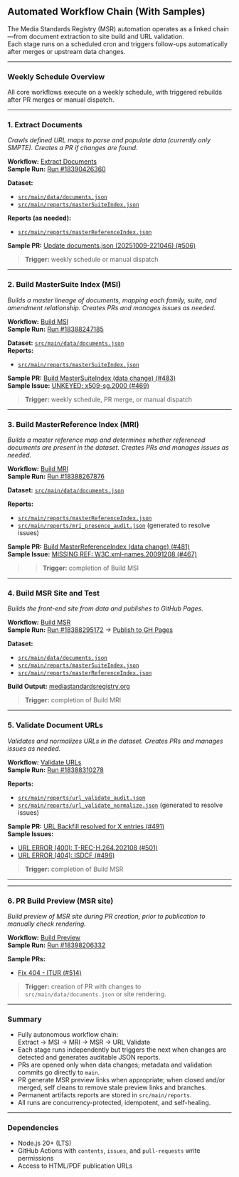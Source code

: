 ## Automated Workflow Chain (With Samples)

The Media Standards Registry (MSR) automation operates as a linked chain—from document extraction to site build and URL validation.  
Each stage runs on a scheduled cron and triggers follow-ups automatically after merges or upstream data changes.

---

### Weekly Schedule Overview
All core workflows execute on a weekly schedule, with triggered rebuilds after PR merges or manual dispatch.

---

### 1. Extract Documents
_Crawls defined URL maps to parse and populate data (currently only SMPTE). Creates a PR if changes are found._

**Workflow:** [Extract Documents](https://github.com/SteveLLamb/mediastandards-registry/actions/workflows/extract-docs.yml)  
**Sample Run:** [Run #18390426360](https://github.com/SteveLLamb/mediastandards-registry/actions/runs/18390426360/job/52399243873)

**Dataset:**  
- [`src/main/data/documents.json`](https://github.com/SteveLLamb/mediastandards-registry/blob/main/src/main/data/documents.json)  
- [`src/main/reports/masterSuiteIndex.json`](https://github.com/SteveLLamb/mediastandards-registry/blob/main/src/main/reports/masterSuiteIndex.json)

**Reports (as needed):**  
- [`src/main/reports/masterReferenceIndex.json`](https://github.com/SteveLLamb/mediastandards-registry/blob/main/src/main/reports/masterReferenceIndex.json)

**Sample PR:** [Update documents.json (20251009-221046) (#506)](https://github.com/SteveLLamb/mediastandards-registry/pull/506)  

>  **Trigger:** weekly schedule or manual dispatch

---

### 2. Build MasterSuite Index (MSI)
_Builds a master lineage of documents, mapping each family, suite, and amendment relationship. Creates PRs and manages issues as needed._

**Workflow:** [Build MSI](https://github.com/SteveLLamb/mediastandards-registry/actions/workflows/build-master-suite-index.yml)  
**Sample Run:** [Run #18388247185](https://github.com/SteveLLamb/mediastandards-registry/actions/runs/18388247185)

**Dataset:** [`src/main/data/documents.json`](https://github.com/SteveLLamb/mediastandards-registry/blob/main/src/main/data/documents.json)  
**Reports:**  
- [`src/main/reports/masterSuiteIndex.json`](https://github.com/SteveLLamb/mediastandards-registry/blob/main/src/main/reports/masterSuiteIndex.json)

**Sample PR:** [Build MasterSuiteIndex (data change) (#483)](https://github.com/SteveLLamb/mediastandards-registry/pull/483)  
**Sample Issue:** [UNKEYED: x509-sg.2000 (#469)](https://github.com/SteveLLamb/mediastandards-registry/issues/469)

> **Trigger:** weekly schedule, PR merge, or manual dispatch

---

### 3. Build MasterReference Index (MRI)
_Builds a master reference map and determines whether referenced documents are present in the dataset. Creates PRs and manages issues as needed._

**Workflow:** [Build MRI](https://github.com/SteveLLamb/mediastandards-registry/actions/workflows/build-master-reference-index.yml)  
**Sample Run:** [Run #18388267876](https://github.com/SteveLLamb/mediastandards-registry/actions/runs/18388267876)

**Dataset:** [`src/main/data/documents.json`](https://github.com/SteveLLamb/mediastandards-registry/blob/main/src/main/data/documents.json)

**Reports:**  
- [`src/main/reports/masterReferenceIndex.json`](https://github.com/SteveLLamb/mediastandards-registry/blob/main/src/main/reports/masterReferenceIndex.json)  
- [`src/main/reports/mri_presence_audit.json`](https://github.com/SteveLLamb/mediastandards-registry/blob/main/src/main/reports/mri_presence_audit.json) (generated to resolve issues)

**Sample PR:** [Build MasterReferenceIndex (data change) (#481)](https://github.com/SteveLLamb/mediastandards-registry/pull/481)  
**Sample Issue:** [MISSING REF: W3C.xml-names.20091208 (#467)](https://github.com/SteveLLamb/mediastandards-registry/issues/467)

> > **Trigger:** completion of Build MSI

---

### 4. Build MSR Site and Test
_Builds the front-end site from data and publishes to GitHub Pages._

**Workflow:** [Build MSR](https://github.com/SteveLLamb/mediastandards-registry/actions/workflows/build-msr-site.yml)  
**Sample Run:** [Run #18388295172](https://github.com/SteveLLamb/mediastandards-registry/actions/runs/18388295172) → [Publish to GH Pages](https://github.com/SteveLLamb/mediastandards-registry/actions/runs/18388308918)

**Dataset:**  
- [`src/main/data/documents.json`](https://github.com/SteveLLamb/mediastandards-registry/blob/main/src/main/data/documents.json)  
- [`src/main/reports/masterSuiteIndex.json`](https://github.com/SteveLLamb/mediastandards-registry/blob/main/src/main/reports/masterSuiteIndex.json)  
- [`src/main/reports/masterReferenceIndex.json`](https://github.com/SteveLLamb/mediastandards-registry/blob/main/src/main/reports/masterReferenceIndex.json)

**Build Output:** [mediastandardsregistry.org](https://mediastandardsregistry.org/)

> **Trigger:** completion of Build MRI

---

### 5. Validate Document URLs
_Validates and normalizes URLs in the dataset. Creates PRs and manages issues as needed._

**Workflow:** [Validate URLs](https://github.com/SteveLLamb/mediastandards-registry/actions/workflows/validate-urls.yml)  
**Sample Run:** [Run #18388310278](https://github.com/SteveLLamb/mediastandards-registry/actions/runs/18388310278)

**Reports:**  
- [`src/main/reports/url_validate_audit.json`](https://github.com/SteveLLamb/mediastandards-registry/blob/main/src/main/reports/url_validate_audit.json)  
- [`src/main/reports/url_validate_normalize.json`](https://github.com/SteveLLamb/mediastandards-registry/blob/main/src/main/reports/url_validate_normalize.json) (generated to resolve issues)

**Sample PR:** [URL Backfill resolved for X entries (#491)](https://github.com/SteveLLamb/mediastandards-registry/pull/491)  
**Sample Issues:**  
- [URL ERROR (400): T-REC-H.264.202108 (#501)](https://github.com/SteveLLamb/mediastandards-registry/issues/501)  
- [URL ERROR (404): ISDCF (#496)](https://github.com/SteveLLamb/mediastandards-registry/issues/496)

> **Trigger:** completion of Build MSR

---

---

### 6. PR Build Preview (MSR site)
_Build preview of MSR site during PR creation, prior to publication to manually check rendering._

**Workflow:** [Build Preview](https://github.com/SteveLLamb/mediastandards-registry/actions/workflows/pr-build-preview.yml)  
**Sample Run:** [Run #18398206332](https://github.com/SteveLLamb/mediastandards-registry/actions/runs/18398206332)

**Sample PRs:** 
- [Fix 404 - ITUR (#514)](https://github.com/SteveLLamb/mediastandards-registry/pull/514)  


> **Trigger:** creation of PR with changes to `src/main/data/documents.json` or site rendering. 

---

### Summary
- Fully autonomous workflow chain:  
  Extract → MSI → MRI → MSR → URL Validate  
- Each stage runs independently but triggers the next when changes are detected and generates auditable JSON reports.  
- PRs are opened only when data changes; metadata and validation commits go directly to `main`. 
- PR generate MSR preview links when appropriate; when closed and/or merged, self cleans to remove stale preview links and branches. 
- Permanent artifacts reports are stored in `src/main/reports`.  
- All runs are concurrency-protected, idempotent, and self-healing.

---

### Dependencies
- Node.js 20+ (LTS)  
- GitHub Actions with `contents`, `issues`, and `pull-requests` write permissions  
- Access to HTML/PDF publication URLs